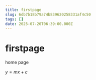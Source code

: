 ```yaml
---
title: firstpage
slug: 6db7b18b79a74b839620258331af4c50
tags: []
date: 2025-07-20T06:39:00.000Z
---
```


# firstpage

home page

$y = mx+c$
